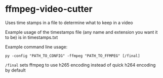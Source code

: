 # ffmpeg-video-cutter
Uses time stamps in a file to determine what to keep in a video

Example usage of the timestamps file (any name and extension you want it to be) is in timestamps.txt

Example command line usage:

```
py -config "PATH_TO_CONFIG" -ffmpeg "PATH_TO_FFMPEG" [/final]
```

`/final` sets ffmpeg to use h265 encoding instead of quick h264 encoding by default
